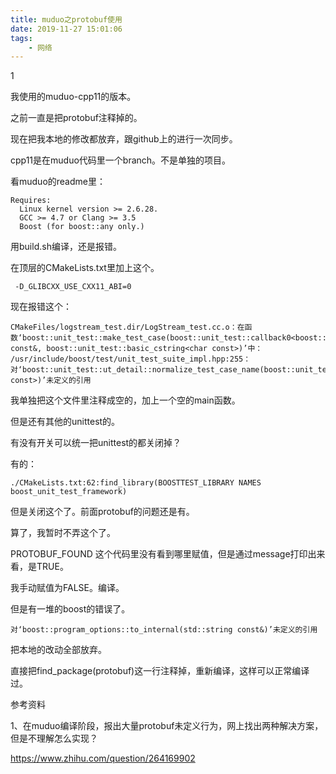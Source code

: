 ```yaml
---
title: muduo之protobuf使用
date: 2019-11-27 15:01:06
tags:
	- 网络
---
```




1

我使用的muduo-cpp11的版本。

之前一直是把protobuf注释掉的。

现在把我本地的修改都放弃，跟github上的进行一次同步。

cpp11是在muduo代码里一个branch。不是单独的项目。

看muduo的readme里：

```
Requires:
  Linux kernel version >= 2.6.28.
  GCC >= 4.7 or Clang >= 3.5
  Boost (for boost::any only.)
```

用build.sh编译，还是报错。

在顶层的CMakeLists.txt里加上这个。

```
 -D_GLIBCXX_USE_CXX11_ABI=0
```

现在报错这个：

```
CMakeFiles/logstream_test.dir/LogStream_test.cc.o：在函数‘boost::unit_test::make_test_case(boost::unit_test::callback0<boost::unit_test::ut_detail::unused> const&, boost::unit_test::basic_cstring<char const>)’中：
/usr/include/boost/test/unit_test_suite_impl.hpp:255：对‘boost::unit_test::ut_detail::normalize_test_case_name(boost::unit_test::basic_cstring<char const>)’未定义的引用
```

我单独把这个文件里注释成空的，加上一个空的main函数。

但是还有其他的unittest的。

有没有开关可以统一把unittest的都关闭掉？

有的：

```
./CMakeLists.txt:62:find_library(BOOSTTEST_LIBRARY NAMES boost_unit_test_framework)
```

但是关闭这个了。前面protobuf的问题还是有。

算了，我暂时不弄这个了。

PROTOBUF_FOUND 这个代码里没有看到哪里赋值，但是通过message打印出来看，是TRUE。

我手动赋值为FALSE。编译。

但是有一堆的boost的错误了。

```
对‘boost::program_options::to_internal(std::string const&)’未定义的引用
```

把本地的改动全部放弃。

直接把find_package(protobuf)这一行注释掉，重新编译，这样可以正常编译过。





参考资料

1、在muduo编译阶段，报出大量protobuf未定义行为，网上找出两种解决方案，但是不理解怎么实现？

https://www.zhihu.com/question/264169902